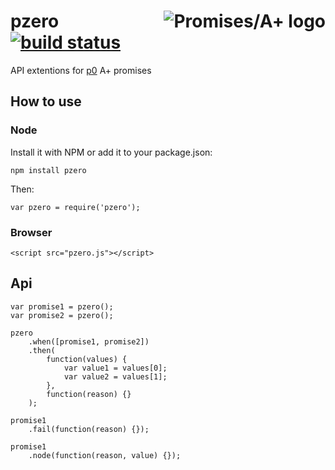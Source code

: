 <a href="http://promises-aplus.github.com/promises-spec"><img src="http://promises-aplus.github.com/promises-spec/assets/logo-small.png" align="right" alt="Promises/A+ logo"/></a>
pzero [![build status](https://secure.travis-ci.org/artjock/pzero.png)](http://travis-ci.org/artjock/pzero)
=====

API extentions for [p0](//github.com/artjock/p0) A+ promises

## How to use

### Node

Install it with NPM or add it to your package.json:

    npm install pzero

Then:

    var pzero = require('pzero');
    
### Browser

    <script src="pzero.js"></script>

## Api

    var promise1 = pzero();
    var promise2 = pzero();

    pzero
        .when([promise1, promise2])
        .then( 
            function(values) {
                var value1 = values[0];
                var value2 = values[1];
            },
            function(reason) {}
        );
        
    promise1
        .fail(function(reason) {});
        
    promise1
        .node(function(reason, value) {});
